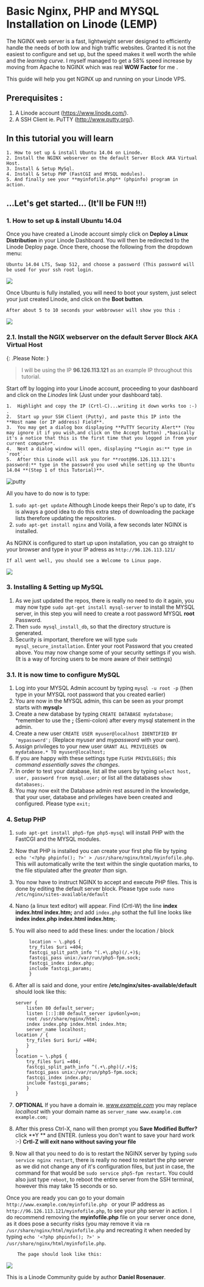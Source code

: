 # Basic Nginx, PHP and MYSQL Installation on Linode (LEMP)


The NGINX web server is a fast, lightweight server designed to efficiently handle the needs of both low and high traffic websites. Granted it is not the easiest to configure and set up, but the speed makes it well worth the while and the *learning curve*. I myself managed to get a 58% speed increase by moving from Apache to NGINX which was real **WOW Factor** for me . 

This guide will help you get NGINX up and running on your Linode VPS.

Prerequisites :
-------------

1. A Linode account (https://www.linode.com/).
2. A SSH Client ie. PuTTY (http://www.putty.org/).

In this tutorial you will learn
--------------------------------

	1. How to set up & install Ubuntu 14.04 on Linode.
	2. Install the NGINX webserver on the default Server Block AKA Virtual Host.
	3. Install & Setup MySql.
	4. Install & Setup PHP (FastCGI and MYSQL modules).
	5. And finally see your **myinfofile.php** (phpinfo) program in action.


## ...Let's get started... (It'll be FUN !!!)


### 1. How to set up & install Ubuntu 14.04

Once you have created a Linode account simply click on **Deploy a Linux Distribution** in your Linode Dashboard. You will then be redirected to the Linode Deploy page. Once there, choose the following from the dropdown menu:

	Ubuntu 14.04 LTS, Swap 512, and choose a password (This password will be used for your ssh root login.
    
![](http://thunderthrasher.com/deploy.png)

Once Ubuntu is fully installed, you will need to boot your system, just select your just created Linode, and click on the **Boot button**.

	After about 5 to 10 seconds your webbrowser will show you this :

![](http://thunderthrasher.com/installed.png)
        

### 2.1. Install the NGIX webserver on the default Server Block AKA Virtual Host

{: .Please Note: }
> 
> I will be using the IP **96.126.113.121** as an example IP throughout this tutorial.

Start off by logging into your Linode account, proceeding to your dashboard and click on the *Linodes* link (Just under your dashboard tab).

	1.  Highlight and copy the IP (Crtl-C)...writing it down works too :-) .
	2.  Start up your SSH Client (Putty), and paste this IP into the **Host name (or IP address) Field**.
    3.  You may get a dialog box displaying **PuTTY Security Alert** (You may ignore it if you wish,and click on the Accept button) ,*basically it's a notice that this is the first time that you logged in from your current computer*.
	4.  Next a dialog window will open, displaying **Login as:** type in `root`.
	5.  After this Linode will ask you for **root@96.126.113.121's password:** type in the password you used while setting up the Ubuntu 14.04 **(Step 1 of this Tutorial)**.

![putty](http://thunderthrasher.com/putty1.png)

All you have to do now is to type:

1. `sudo apt-get update` Although Linode keeps their Repo's up to date, it's is always a good idea to do this extra step of downloading the package lists therefore updating the repositories.
2. `sudo apt-get install nginx` and Voilà, a few seconds later NGINX is installed.

As NGINX is configured to start up upon installation, you can go straight to your browser and type in your IP adress as `http://96.126.113.121/`

	If all went well, you should see a Welcome to Linux page.
    
![](http://thunderthrasher.com/nginx1.png)
   
### 3. Installing & Setting up MySQL

1. As we just updated the repos, there is really no need to do it again, you may now type `sudo apt-get install mysql-server` to install the MYSQL server, in this step you will need to create a root password MYSQL **root** Password.
2. Then `sudo mysql_install_db`, so that the directory structure is generated.
3. Security is important, therefore we will type `sudo mysql_secure_installation`. Enter your root Password that you created above. You may now change some of your security settings if you wish. (It is a way of forcing users to be more aware of their settings)


### 3.1. It is now time to configure MySQL

1. Log into your MYSQL Admin account by typing `mysql -u root -p` (then type in your MYSQL root password that you created earlier)
2. You are now in the MYSQL admin, this can be seen as your prompt starts with **mysql>**
3. Create a new database by typing `CREATE DATABASE mydatabase;` *remember to use the **;** (Semi-colon) after every mysql statement in the admin.
4. Create a new user `CREATE USER myuser@localhost IDENTIFIED BY 'mypassword';` (Replace *myuser* and *mypassword* with your own).
5. Assign privileges to your new user `GRANT ALL PRIVILEGES ON mydatabase.* TO myuser@localhost;`
6. If you are happy with these settings type `FLUSH PRIVILEGES;` *this command essentially saves the changes*.
7. In order to test your database, list all the users by typing `select host, user, password from mysql.user;` or list all the databases `show databases;`.
8. You may now exit the Database admin rest assured in the knowledge, that your user, database and privileges have been created and configured. Please type `exit;`

### 4. Setup PHP

1. `sudo apt-get install php5-fpm php5-mysql` will install PHP with the FastCGI and the MYSQL modules.
2. Now that PHP is installed you can create your first php file by typing `echo '<?php phpinfo(); ?>' > /usr/share/nginx/html/myinfofile.php`. This will automatically write the text within the single quotation marks, to the file stipulated after the *greater than* sign.
3. You now have to instruct NGINX to accept and execute PHP files. This is done by editing the default server block. Please type `sudo nano /etc/nginx/sites-available/default`
4. Nano (a linux text editor) will appear. Find (Crtl-W) the line **index index.html index.htm;** and add `index.php` sothat the full line looks like **index index.php index.html index.htm;**.
5. You will also need to add these lines: under the location / block
    	
			location ~ \.php$ {
        	try_files $uri =404;
        	fastcgi_split_path_info ^(.+\.php)(/.+)$;
        	fastcgi_pass unix:/var/run/php5-fpm.sock;
        	fastcgi_index index.php;
        	include fastcgi_params;
    		}
        
6.  After all is said and done, your entire **/etc/nginx/sites-available/default** should look like this:

		server {
    		listen 80 default_server;
    		listen [::]:80 default_server ipv6only=on;
    		root /usr/share/nginx/html;
    		index index.php index.html index.htm;
    		server_name localhost;
		location / {
        	try_files $uri $uri/ =404;
    		}
    	}
    	location ~ \.php$ {
        	try_files $uri =404;
        	fastcgi_split_path_info ^(.+\.php)(/.+)$;
        	fastcgi_pass unix:/var/run/php5-fpm.sock;
        	fastcgi_index index.php;
        	include fastcgi_params;
	    	}
		}
        
7.  **OPTIONAL** If you have a domain ie. *www.example.com* you may replace *localhost* with your domain name as `server_name www.example.com example.com;`
8.  After this press Ctrl-X, nano will then prompt you **Save Modified Buffer?** click **Y ** and ENTER. (unless you don't want to save your hard work :-) **Crtl-Z will exit nano without saving your file**
9.  Now all that you need to do is to restart the NGINX server by typing `sudo service nginx restart`, there is really no need to restart the php server as we did not change any of it's configuration files, but just in case, the command for that would be `sudo service php5-fpm restart`. You could also just type `reboot`, to reboot the entire server from the SSH terminal, however this may take 15 seconds or so. 

Once you are ready you can go to your domain `http://www.example.com/myinfofile.php ` or your IP address as `http://96.126.113.121/myinfofile.php`, to see your php server in action. I do recommend removing the **myinfofile.php** file on your server once done, as it does pose a security risks (you may remove it via `rm /usr/share/nginx/html/myinfofile.php` and recreating it when needed by typing `echo '<?php phpinfo(); ?>' > /usr/share/nginx/html/myinfofile.php`.
		
       	The page should look like this:
        
![](http://thunderthrasher.com/phpini.png)

This is a Linode Community guide by author **Daniel Rosenauer**.
